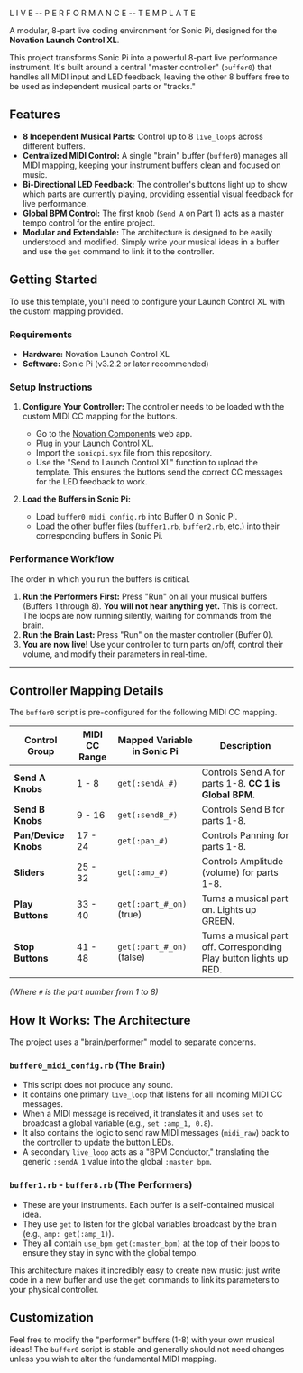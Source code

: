 L I V E  -- P E R F O R M A N C E  --  T E M P L A T E

 
A modular, 8-part live coding environment for Sonic Pi, designed for the **Novation Launch Control XL**.

This project transforms Sonic Pi into a powerful 8-part live performance instrument. It's built around a central "master controller" (`buffer0`) that handles all MIDI input and LED feedback, leaving the other 8 buffers free to be used as independent musical parts or "tracks."

## Features

*   **8 Independent Musical Parts:** Control up to 8 `live_loop`s across different buffers.
*   **Centralized MIDI Control:** A single "brain" buffer (`buffer0`) manages all MIDI mapping, keeping your instrument buffers clean and focused on music.
*   **Bi-Directional LED Feedback:** The controller's buttons light up to show which parts are currently playing, providing essential visual feedback for live performance.
*   **Global BPM Control:** The first knob (`Send A` on Part 1) acts as a master tempo control for the entire project.
*   **Modular and Extendable:** The architecture is designed to be easily understood and modified. Simply write your musical ideas in a buffer and use the `get` command to link it to the controller.

## Getting Started

To use this template, you'll need to configure your Launch Control XL with the custom mapping provided.

### Requirements

*   **Hardware:** Novation Launch Control XL
*   **Software:** Sonic Pi (v3.2.2 or later recommended)

### Setup Instructions

1.  **Configure Your Controller:** The controller needs to be loaded with the custom MIDI CC mapping for the buttons.
    *   Go to the [Novation Components](https://components.novationmusic.com/) web app.
    *   Plug in your Launch Control XL.
    *   Import the `sonicpi.syx` file from this repository.
    *   Use the "Send to Launch Control XL" function to upload the template. This ensures the buttons send the correct CC messages for the LED feedback to work.

2.  **Load the Buffers in Sonic Pi:**
    *   Load `buffer0_midi_config.rb` into Buffer 0 in Sonic Pi.
    *   Load the other buffer files (`buffer1.rb`, `buffer2.rb`, etc.) into their corresponding buffers in Sonic Pi.

### Performance Workflow

The order in which you run the buffers is critical.

1.  **Run the Performers First:** Press "Run" on all your musical buffers (Buffers 1 through 8). **You will not hear anything yet.** This is correct. The loops are now running silently, waiting for commands from the brain.
2.  **Run the Brain Last:** Press "Run" on the master controller (Buffer 0).
3.  **You are now live!** Use your controller to turn parts on/off, control their volume, and modify their parameters in real-time.

---

## Controller Mapping Details

The `buffer0` script is pre-configured for the following MIDI CC mapping.

| Control Group       | MIDI CC Range | Mapped Variable in Sonic Pi | Description                                      |
| ------------------- | ------------- | --------------------------- | ------------------------------------------------ |
| **Send A Knobs**    | 1 - 8         | `get(:sendA_#)`             | Controls Send A for parts 1-8. **CC 1 is Global BPM.** |
| **Send B Knobs**    | 9 - 16        | `get(:sendB_#)`             | Controls Send B for parts 1-8.                   |
| **Pan/Device Knobs**| 17 - 24       | `get(:pan_#)`               | Controls Panning for parts 1-8.                  |
| **Sliders**         | 25 - 32       | `get(:amp_#)`               | Controls Amplitude (volume) for parts 1-8.       |
| **Play Buttons**    | 33 - 40       | `get(:part_#_on)` (true)    | Turns a musical part on. Lights up GREEN.        |
| **Stop Buttons**    | 41 - 48       | `get(:part_#_on)` (false)   | Turns a musical part off. Corresponding Play button lights up RED. |

*(Where `#` is the part number from 1 to 8)*

## How It Works: The Architecture

The project uses a "brain/performer" model to separate concerns.

### `buffer0_midi_config.rb` (The Brain)

*   This script does not produce any sound.
*   It contains one primary `live_loop` that listens for all incoming MIDI CC messages.
*   When a MIDI message is received, it translates it and uses `set` to broadcast a global variable (e.g., `set :amp_1, 0.8`).
*   It also contains the logic to send raw MIDI messages (`midi_raw`) back to the controller to update the button LEDs.
*   A secondary `live_loop` acts as a "BPM Conductor," translating the generic `:sendA_1` value into the global `:master_bpm`.

### `buffer1.rb` - `buffer8.rb` (The Performers)

*   These are your instruments. Each buffer is a self-contained musical idea.
*   They use `get` to listen for the global variables broadcast by the brain (e.g., `amp: get(:amp_1)`).
*   They all contain `use_bpm get(:master_bpm)` at the top of their loops to ensure they stay in sync with the global tempo.

This architecture makes it incredibly easy to create new music: just write code in a new buffer and use the `get` commands to link its parameters to your physical controller.

## Customization

Feel free to modify the "performer" buffers (1-8) with your own musical ideas! The `buffer0` script is stable and generally should not need changes unless you wish to alter the fundamental MIDI mapping.
